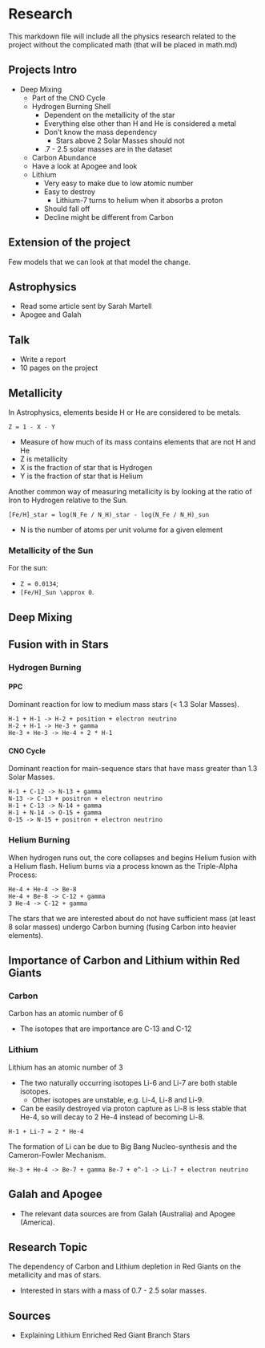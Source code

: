 # Research

This markdown file will include all the physics research related to the project without the complicated math (that will
be placed in math.md)

## Projects Intro

- Deep Mixing
    - Part of the CNO Cycle
    - Hydrogen Burning Shell
        - Dependent on the metallicity of the star
        - Everything else other than H and He is considered a metal
        - Don't know the mass dependency
            - Stars above 2 Solar Masses should not
        - .7  - 2.5 solar masses are in the dataset
    - Carbon Abundance
    - Have a look at Apogee and look
    - Lithium
        - Very easy to make due to low atomic number
        - Easy to destroy
            - Lithium-7 turns to helium when it absorbs a proton
        - Should fall off
        - Decline might be different from Carbon

## Extension of the project

Few models that we can look at that model the change.

## Astrophysics

- Read some article sent by Sarah Martell
- Apogee and Galah

## Talk
- Write a report
- 10 pages on the project

## Metallicity

In Astrophysics, elements beside H or He are considered to be metals.

```
Z = 1 - X - Y
```

- Measure of how much of its mass contains elements that are not H and He
- Z is metallicity 
- X is the fraction of star that is Hydrogen
- Y is the fraction of star that is Helium

Another common way of measuring metallicity is by looking at the ratio of Iron
to Hydrogen relative to the Sun.

```
[Fe/H]_star = log(N_Fe / N_H)_star - log(N_Fe / N_H)_sun
```

- N is the number of atoms per unit volume for a given element

### Metallicity of the Sun

For the sun:

- `Z = 0.0134`;
- `[Fe/H]_Sun \approx 0`.

## Deep Mixing


## Fusion with in Stars
### Hydrogen Burning
#### PPC

Dominant reaction for low to medium mass stars (< 1.3 Solar Masses).

```text
H-1 + H-1 -> H-2 + position + electron neutrino
H-2 + H-1 -> He-3 + gamma
He-3 + He-3 -> He-4 + 2 * H-1
```

#### CNO Cycle

Dominant reaction for main-sequence stars that have mass greater than 1.3 Solar Masses.
```text
H-1 + C-12 -> N-13 + gamma
N-13 -> C-13 + positron + electron neutrino
H-1 + C-13 -> N-14 + gamma
H-1 + N-14 -> O-15 + gamma
O-15 -> N-15 + positron + electron neutrino
```


### Helium Burning

When hydrogen runs out, the core collapses and begins Helium fusion with a Helium flash.
Helium burns via a process known as the Triple-Alpha Process:
```
He-4 + He-4 -> Be-8
He-4 + Be-8 -> C-12 + gamma
3 He-4 -> C-12 + gamma 
```

The stars that we are interested about do not have sufficient mass (at least 8 solar masses) undergo
Carbon burning (fusing Carbon into heavier elements).

## Importance of Carbon and Lithium within Red Giants

### Carbon

Carbon has an atomic number of 6

- The isotopes that are importance are C-13 and C-12

### Lithium
Lithium has an atomic number of 3

- The two naturally occurring isotopes Li-6 and Li-7 are both stable isotopes.
	- Other isotopes are unstable, e.g. Li-4, Li-8 and Li-9.
- Can be easily destroyed via proton capture as Li-8 is less stable that He-4,
  so will decay to 2 He-4 instead of becoming Li-8.


```
H-1 + Li-7 = 2 * He-4
```
The formation of Li can be due to Big Bang Nucleo-synthesis and the Cameron-Fowler Mechanism.
```
He-3 + He-4 -> Be-7 + gamma Be-7 + e^-1 -> Li-7 + electron neutrino
```

## Galah and Apogee

- The relevant data sources are from Galah (Australia) and Apogee (America).


## Research Topic

The dependency of Carbon and Lithium depletion in Red Giants on the metallicity and mas of stars.

- Interested in stars with a mass of 0.7 - 2.5 solar masses.


## Sources

- Explaining Lithium Enriched Red Giant Branch Stars
